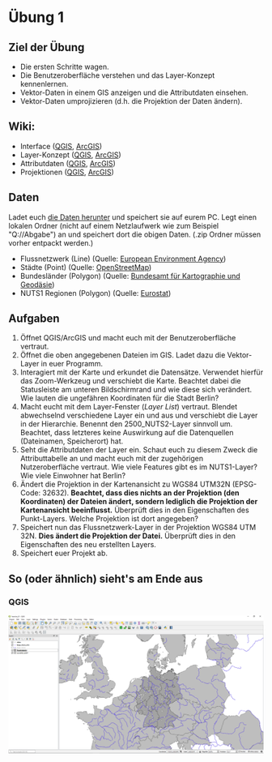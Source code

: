 # Übung 1
## Ziel der Übung
* Die ersten Schritte wagen.
* Die Benutzeroberfläche verstehen und das Layer-Konzept kennenlernen.
* Vektor-Daten in einem GIS anzeigen und die Attributdaten einsehen.
* Vektor-Daten umprojizieren (d.h. die Projektion der Daten ändern).

## Wiki:
* Interface ([QGIS](https://courses.gistools.geog.uni-heidelberg.de/giscience/gis-einfuehrung/wikis/qgis-Interface), [ArcGIS](https://courses.gistools.geog.uni-heidelberg.de/giscience/gis-einfuehrung/wikis/arcgis-Interface))
* Layer-Konzept ([QGIS](https://courses.gistools.geog.uni-heidelberg.de/giscience/gis-einfuehrung/wikis/qgis-Layer-Konzept), [ArcGIS](https://courses.gistools.geog.uni-heidelberg.de/giscience/gis-einfuehrung/wikis/arcgis-Layer-Konzept))
* Attributdaten ([QGIS](https://courses.gistools.geog.uni-heidelberg.de/giscience/gis-einfuehrung/wikis/qgis-Attributdaten), [ArcGIS](https://courses.gistools.geog.uni-heidelberg.de/giscience/gis-einfuehrung/wikis/arcgis-Attributdaten))
* Projektionen ([QGIS](https://courses.gistools.geog.uni-heidelberg.de/giscience/gis-einfuehrung/wikis/qgis-Projektionen), [ArcGIS](https://courses.gistools.geog.uni-heidelberg.de/giscience/gis-einfuehrung/wikis/arcgis-Projektionen))

## Daten
Ladet euch [die Daten herunter](exercise_01_data.zip) und speichert sie auf eurem PC. Legt einen lokalen Ordner (nicht auf einem Netzlaufwerk wie zum Beispiel "Q://Abgabe") an und speichert dort die obigen Daten. (.zip Ordner müssen vorher entpackt werden.)

* Flussnetzwerk (Line) (Quelle: [European Environment Agency](https://data.europa.eu/euodp/en/data/dataset/data_wise-large-rivers-and-large-lakes))
* Städte (Point) (Quelle: [OpenStreetMap](https://www.openstreetmap.org))
* Bundesländer (Polygon) (Quelle: [Bundesamt für Kartographie und Geodäsie](http://www.geodatenzentrum.de/geodaten/gdz_rahmen.gdz_div?gdz_spr=deu&gdz_akt_zeile=5&gdz_anz_zeile=1&gdz_unt_zeile=81&gdz_user_id=0))
* NUTS1 Regionen (Polygon) (Quelle: [Eurostat](https://ec.europa.eu/eurostat/de/web/gisco/geodata/reference-data/administrative-units-statistical-units/nuts))

## Aufgaben

1. Öffnet QGIS/ArcGIS und macht euch mit der Benutzeroberfläche vertraut.
2. Öffnet die oben angegebenen Dateien im GIS. Ladet dazu die Vektor-Layer in euer Programm.
3. Interagiert mit der Karte und erkundet die Datensätze. Verwendet hierfür das Zoom-Werkzeug und verschiebt die Karte. Beachtet dabei die Statusleiste am unteren Bildschirmrand und wie diese sich verändert. Wie lauten die ungefähren Koordinaten für die Stadt Berlin?
4.	Macht eucht mit dem Layer-Fenster (*Layer List*) vertraut. Blendet abwechselnd verschiedene Layer ein und aus und verschiebt die Layer in der Hierarchie. Benennt den 2500_NUTS2-Layer sinnvoll um. Beachtet, dass letzteres keine Auswirkung auf die Datenquellen (Dateinamen, Speicherort) hat.
5.	Seht die Attributdaten der Layer ein. Schaut euch zu diesem Zweck die Attributtabelle an und macht euch mit der zugehörigen Nutzeroberfläche vertraut. Wie viele Features gibt es im NUTS1-Layer? Wie viele Einwohner hat Berlin?
6. Ändert die Projektion in der Kartenansicht zu WGS84 UTM32N (EPSG-Code: 32632). **Beachtet, dass dies nichts an der Projektion (den Koordinaten) der Dateien ändert, sondern lediglich die Projektion der Kartenansicht beeinflusst.** Überprüft dies in den Eigenschaften des Punkt-Layers. Welche Projektion ist dort angegeben?
7. Speichert nun das Flussnetzwerk-Layer in der Projektion WGS84 UTM 32N. **Dies ändert die Projektion der Datei.** Überprüft dies in den Eigenschaften des neu erstellten Layers.
8. Speichert euer Projekt ab.

## So (oder ähnlich) sieht's am Ende aus
### QGIS
![](exercise_01_qgis_screenshot.PNG)
